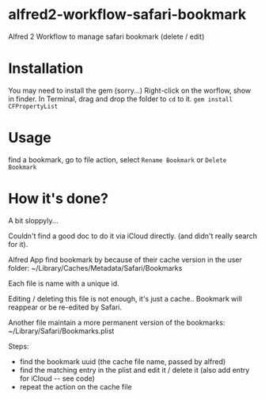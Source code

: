 # alfred2-workflow-safari-bookmark

Alfred 2 Workflow to manage safari bookmark (delete / edit)

# Installation

You may need to install the gem (sorry...)
Right-click on the worflow, show in finder.
In Terminal, drag and drop the folder to `cd` to it.
`gem install CFPropertyList`

# Usage

find a bookmark, go to file action, select `Rename Bookmark` or `Delete Bookmark`

# How it's done?

A bit sloppyly...

Couldn't find a good doc to do it via iCloud directly. (and didn't really search for it).

Alfred App find bookmark by because of their cache version in the user folder: ~/Library/Caches/Metadata/Safari/Bookmarks

Each file is name with a unique id.

Editing / deleting this file is not enough, it's just a cache.. Bookmark will reappear or be re-edited by Safari.

Another file maintain a more permanent version of the bookmarks: ~/Library/Safari/Bookmarks.plist

Steps:
  - find the bookmark uuid (the cache file name, passed by alfred)
  - find the matching entry in the plist and edit it / delete it (also add entry for iCloud -- see code)
  - repeat the action on the cache file
  

